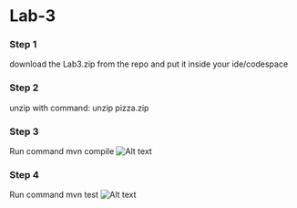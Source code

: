 # Lab-3
### Step 1
download the Lab3.zip from the repo and put it inside your ide/codespace

### Step 2
unzip with command:       unzip pizza.zip

### Step 3
Run command        mvn compile
![Alt text](https://github.com/user-attachments/assets/e719481f-b2f3-4094-ab11-c74bed1f8fa4)

### Step 4
Run command        mvn test
![Alt text](https://github.com/user-attachments/assets/e4ac2126-fb1b-4bb9-91ab-2688c6b7421d)

